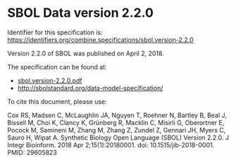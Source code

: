 # SBOL Data version 2.2.0
Identifier for this specification is: https://identifiers.org/combine.specifications/sbol.version-2.2.0

Version 2.2.0 of SBOL was published on April 2, 2018.

The specification can be found at:

* [sbol.version-2.2.0.pdf](./files/sbol.version-2.2.0.pdf)
* http://sbolstandard.org/data-model-specification/

To cite this document, please use: 

Cox RS, Madsen C, McLaughlin JA, Nguyen T, Roehner N, Bartley B, Beal J, Bissell M, Choi K, Clancy K, Grünberg R, Macklin C, Misirli G, Oberortner E, Pocock M, Samineni M, Zhang M, Zhang Z, Zundel Z, Gennari JH, Myers C, Sauro H, Wipat A. Synthetic Biology Open Language (SBOL) Version 2.2.0. J Integr Bioinform. 2018 Apr 2;15(1):20180001. doi: 10.1515/jib-2018-0001. PMID: 29605823